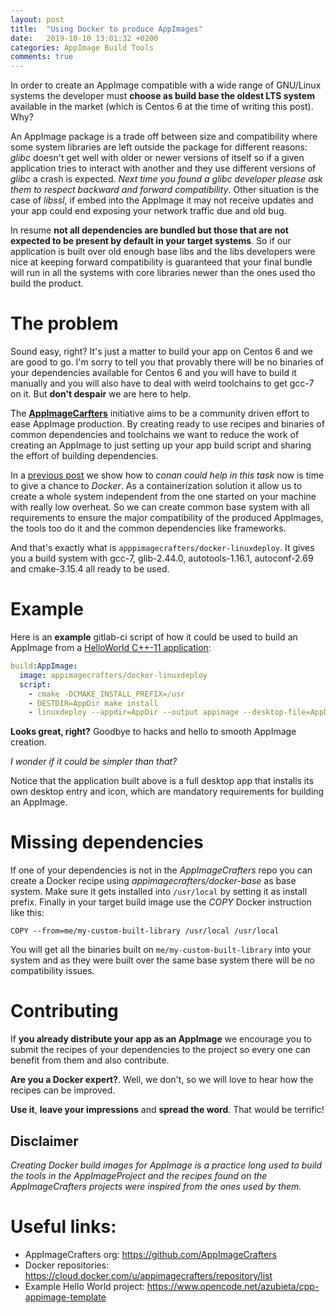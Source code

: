 ```yaml
---
layout: post
title:  "Using Docker to produce AppImages"
date:   2019-10-10 13:01:32 +0200
categories: AppImage Build Tools
comments: true
---
```


In order to create an AppImage compatible with a wide range of GNU/Linux systems the 
developer must **choose as build base the oldest LTS system** available in the 
market (which is Centos 6 at the time of writing this post). Why?

An AppImage package is a trade off between size and compatibility where some system libraries 
are left outside the package for different reasons: _glibc_ doesn't get well with older or 
newer versions of itself so if a given application tries to interact with another and they 
use different versions of _glibc_ a crash is expected. _Next time you found a glibc developer 
please ask them to respect backward and forward compatibility_. Other situation is the case 
of _libssl_, if embed into the AppImage it may not receive updates and your app could end 
exposing your network traffic due and old bug.

In resume __not all dependencies are bundled but those that are not expected to be present by
default in your target systems__. So if our application is built over old enough base libs
and the libs developers were nice at keeping forward compatibility is guaranteed that your
final bundle will run in all the systems with core libraries newer than the ones used tho
build the product.

# The problem
Sound easy, right? It's just a matter to build your app on Centos 6 and we are good to go.
I'm sorry to tell you that provably there will be no binaries of your dependencies available
for Centos 6 and you will have to build it manually and you will also have to deal with weird
toolchains to get gcc-7 on it. But __don't despair__ we are here to
help. 

The [__AppImageCarfters__](https://github.com/AppImageCrafters) initiative aims to be a community driven effort to ease AppImage
production. By creating ready to use recipes and binaries of common dependencies and 
toolchains we want to reduce the work of creating an AppImage to just setting up your
app build script and sharing the effort of building dependencies.

In a [previous post](https://azubieta.net/appimage/conan/qt/example/2019/05/16/QtWidgetsApplicationToAppImage.html)
we show how to *conan could help in this task* now is time to give a chance to *Docker*. As a containerization solution
it allow us to create a whole system independent from the one started on your machine with really low overheat.
So we can create common base system with all requirements to ensure the major compatibility
of the produced AppImages, the tools too do it and the common dependencies like frameworks.

And that's exactly what is `apppimagecrafters/docker-linuxdeploy`. It gives you a build system
with gcc-7, glib-2.44.0, autotools-1.16.1, autoconf-2.69 and cmake-3.15.4 all ready to be used.

# Example

Here is an __example__ gitlab-ci script of how it could be used to build an AppImage from
a [HelloWorld C++-11 application](https://www.opencode.net/azubieta/cpp-appimage-template):
```yaml
build:AppImage:
  image: appimagecrafters/docker-linuxdeploy
  script:
    - cmake -DCMAKE_INSTALL_PREFIX=/usr
    - DESTDIR=AppDir make install
    - linuxdeploy --appdir=AppDir --output appimage --desktop-file=AppDir/usr/share/applications/net.azubieta.cpp_appimage_template.desktop
```
**Looks great, right?** Goodbye to hacks and hello to smooth AppImage creation. 

_I wonder if it could be simpler than that?_ 

Notice that the application built above is a full desktop app that installs its own 
desktop entry and icon, which are mandatory requirements for building an AppImage.

# Missing dependencies
If one of your dependencies is not in the _AppImageCrafters_ repo you can create a Docker
recipe using _appimagecrafters/docker-base_ as base system. Make sure it gets installed 
into `/usr/local` by setting it as install prefix. Finally in your target build image
use the _COPY_ Docker instruction like this:

`COPY --from=me/my-custom-built-library /usr/local /usr/local` 

You will get all the binaries built on `me/my-custom-built-library` into your system and
as they were built over the same base system there will be no compatibility issues.
 

# Contributing

If **you already distribute your app as an AppImage** we encourage you to submit the recipes of
your dependencies to the project so every one can benefit from them and also contribute.

**Are you a Docker expert?**. Well, we don't, so we will love to hear how the recipes can 
be improved.

**Use it**, **leave your impressions** and **spread the word**. That would be terrific! 

## Disclaimer
_Creating Docker build images for AppImage is a practice long used to build the 
tools  in the AppImageProject and the recipes found on the AppImageCrafters projects were
inspired from the ones used by them._

# Useful links:
- AppImageCrafters org: https://github.com/AppImageCrafters
- Docker repositories: https://cloud.docker.com/u/appimagecrafters/repository/list
- Example Hello World project: https://www.opencode.net/azubieta/cpp-appimage-template